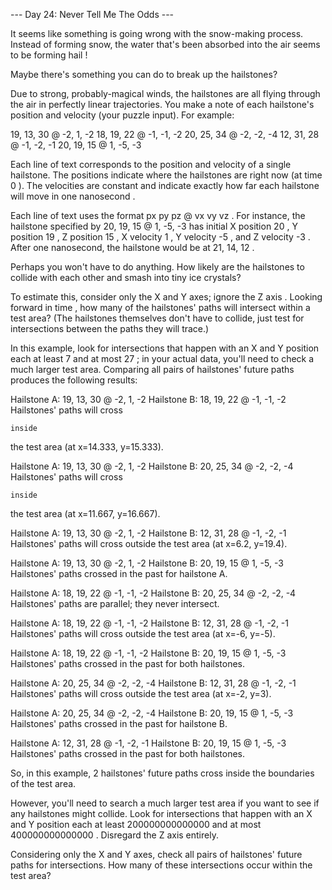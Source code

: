 --- Day 24: Never Tell Me The Odds ---

   It seems like something is going wrong with the snow-making process.
   Instead of forming snow, the water that's been absorbed into the air
   seems to be forming hail !

   Maybe there's something you can do to break up the hailstones?

   Due to strong, probably-magical winds, the hailstones are all flying
   through the air in perfectly linear trajectories. You make a note of
   each hailstone's position and velocity (your puzzle input). For
   example:

   19, 13, 30 @ -2,  1, -2
18, 19, 22 @ -1, -1, -2
20, 25, 34 @ -2, -2, -4
12, 31, 28 @ -1, -2, -1
20, 19, 15 @  1, -5, -3


   Each line of text corresponds to the position and velocity of a single
   hailstone. The positions indicate where the hailstones are right now
   (at time 0 ). The velocities are constant and indicate exactly how far
   each hailstone will move in one nanosecond .

   Each line of text uses the format px py pz @ vx vy vz . For instance,
   the hailstone specified by 20, 19, 15 @ 1, -5, -3 has initial X
   position 20 , Y position 19 , Z position 15 , X velocity 1 , Y velocity
   -5 , and Z velocity -3 . After one nanosecond, the hailstone would be
   at 21, 14, 12 .

   Perhaps you won't have to do anything. How likely are the hailstones to
   collide with each other and smash into tiny ice crystals?

   To estimate this, consider only the X and Y axes; ignore the Z axis .
   Looking forward in time , how many of the hailstones' paths will
   intersect within a test area? (The hailstones themselves don't have to
   collide, just test for intersections between the paths they will
   trace.)

   In this example, look for intersections that happen with an X and Y
   position each at least 7 and at most 27 ; in your actual data, you'll
   need to check a much larger test area. Comparing all pairs of
   hailstones' future paths produces the following results:

   Hailstone A: 19, 13, 30 @ -2, 1, -2
Hailstone B: 18, 19, 22 @ -1, -1, -2
Hailstones' paths will cross

    inside

   the test area (at x=14.333, y=15.333).

Hailstone A: 19, 13, 30 @ -2, 1, -2
Hailstone B: 20, 25, 34 @ -2, -2, -4
Hailstones' paths will cross

    inside

   the test area (at x=11.667, y=16.667).

Hailstone A: 19, 13, 30 @ -2, 1, -2
Hailstone B: 12, 31, 28 @ -1, -2, -1
Hailstones' paths will cross outside the test area (at x=6.2, y=19.4).

Hailstone A: 19, 13, 30 @ -2, 1, -2
Hailstone B: 20, 19, 15 @ 1, -5, -3
Hailstones' paths crossed in the past for hailstone A.

Hailstone A: 18, 19, 22 @ -1, -1, -2
Hailstone B: 20, 25, 34 @ -2, -2, -4
Hailstones' paths are parallel; they never intersect.

Hailstone A: 18, 19, 22 @ -1, -1, -2
Hailstone B: 12, 31, 28 @ -1, -2, -1
Hailstones' paths will cross outside the test area (at x=-6, y=-5).

Hailstone A: 18, 19, 22 @ -1, -1, -2
Hailstone B: 20, 19, 15 @ 1, -5, -3
Hailstones' paths crossed in the past for both hailstones.

Hailstone A: 20, 25, 34 @ -2, -2, -4
Hailstone B: 12, 31, 28 @ -1, -2, -1
Hailstones' paths will cross outside the test area (at x=-2, y=3).

Hailstone A: 20, 25, 34 @ -2, -2, -4
Hailstone B: 20, 19, 15 @ 1, -5, -3
Hailstones' paths crossed in the past for hailstone B.

Hailstone A: 12, 31, 28 @ -1, -2, -1
Hailstone B: 20, 19, 15 @ 1, -5, -3
Hailstones' paths crossed in the past for both hailstones.


   So, in this example, 2 hailstones' future paths cross inside the
   boundaries of the test area.

   However, you'll need to search a much larger test area if you want to
   see if any hailstones might collide. Look for intersections that happen
   with an X and Y position each at least 200000000000000 and at most
   400000000000000 . Disregard the Z axis entirely.

   Considering only the X and Y axes, check all pairs of hailstones'
   future paths for intersections. How many of these intersections occur
   within the test area?
